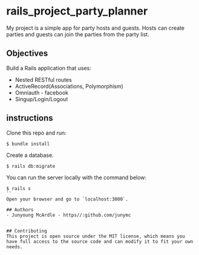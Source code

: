 # rails_project_party_planner

My project is a simple app for party hosts and guests. Hosts can create parties and guests can join the parties from the party list.

## Objectives
Build a Rails application that uses:

  - Nested RESTful routes
  - ActiveRecord(Associations, Polymorphism)
  - Omniauth - facebook
  - Singup/Login/Logout

## instructions

Clone this repo and run:
```
$ bundle install
```
Create a database.
```
$ rails db:migrate
```
You can run the server locally with the command below:
```
$ rails s
``
Open your browser and go to `localhost:3000`.

## Authors
- Junyoung McArdle - https//:github.com/junymc


## Contributing
This project is open source under the MIT license, which means you have full access to the source code and can modify it to fit your own needs.